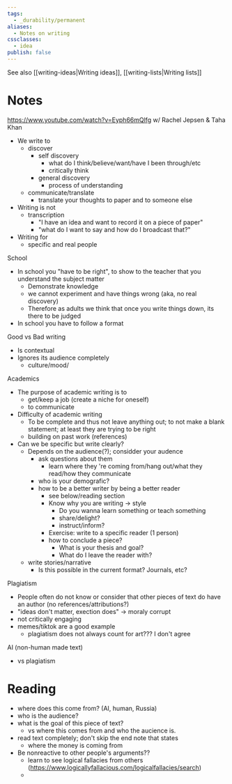 ```yaml
---
tags:
  - _durability/permanent
aliases:
  - Notes on writing
cssclasses:
  - idea
publish: false
---
```

See also [[writing-ideas|Writing ideas]], [[writing-lists|Writing lists]]

# Notes
https://www.youtube.com/watch?v=Eyph66mQlfg w/ Rachel Jepsen & Taha Khan
- We write to
  - discover
    - self discovery
      - what do I think/believe/want/have I been through/etc
      - critically think
    - general discovery
      - process of understanding
  - communicate/translate
    - translate your thoughts to paper and to someone else
- Writing is not
  - transcription
    - "I have an idea and want to record it on a piece of paper"
    - "what do I want to say and how do I broadcast that?"
- Writing for
  - specific and real people

School
- In school you "have to be right", to show to the teacher that you understand the subject matter
  - Demonstrate knowledge
  - we cannot experiment and have things wrong (aka, no real discovery)
  - Therefore as adults we think that once you write things down, its there to be judged
- In school you have to follow a format

Good vs Bad writing
- Is contextual
- Ignores its audience completely
  - culture/mood/

Academics
- The purpose of academic writing is to
  - get/keep a job (create a niche for oneself)
  - to communicate 
- Difficulty of academic writing
  - To be complete and thus not leave anything out; to not make a blank statement; at least they are trying to be right
  - building on past work (references)
- Can we be specific but write clearly?
  - Depends on the audience(?); considder your audence
    - ask questions about them
      - learn where they 're coming from/hang out/what they read/how they communicate
    - who is your demografic?
    - how to be a better writer by being a better reader
      - see below/reading section
      - Know why you are writing -> style
        - Do you wanna learn something or teach something
        - share/delight?
        - instruct/inform?
      - Exercise: write to a specific reader (1 person)
      - how to conclude a piece?
        - What is your thesis and goal?
        - What do I leave the reader with?
  - write stories/narrative
    - Is this possible in the current format? Journals, etc?

Plagiatism
- People often do not know or consider that other pieces of text do have an author (no references/attributions?)
- "ideas don't matter, exection does" -> moraly corrupt
- not critically engaging
- memes/tiktok are a good example 
  - plagiatism does not always count for art??? I don't agree

AI (non-human made text)
- vs plagiatism

# Reading
- where does this come from? (AI, human, Russia)
- who is the audience?
- what is the goal of this piece of text?
  - vs where this comes from and who the aucience is.
- read text completely; don't skip the end note that states
  - where the money is coming from
- Be nonreactive to other people's arguments??
  - learn to see logical fallacies from others (https://www.logicallyfallacious.com/logicalfallacies/search)
  - 